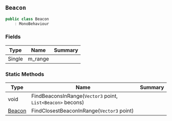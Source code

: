 ## `Beacon`

```csharp
public class Beacon
    : MonoBehaviour

```

### Fields

| Type | Name | Summary | 
| --- | --- | --- | 
| Single | m_range |  | 


### Static Methods

| Type | Name | Summary | 
| --- | --- | --- | 
| void | FindBeaconsInRange(`Vector3` point, `List<Beacon>` becons) |  | 
| [Beacon](./Beacon.md) | FindClosestBeaconInRange(`Vector3` point) |  | 


